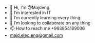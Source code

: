 - 👋 Hi, I’m @Majdeng
- 👀 I’m interested in IT
- 🌱 I’m currently learning every thing 
- 💞️ I’m looking to collaborate on any thing
- 📫 How to reach me +963954169006
- majd.elec.eng@gmail.com


<!---
Majdeng/Majdeng is a ✨ special ✨ repository because its `README.md` (this file) appears on your GitHub profile.
You can click the Preview link to take a look at your changes.
--->
